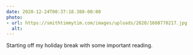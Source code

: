 ```yaml
---
date: 2020-12-24T00:37:18.388-00:00
photo:
- url: https://smithtimmytim.com/images/uploads/2020/1608770217.jpg
  alt: 
---
```

Starting off my holiday break with some important reading.
